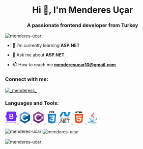 <h1 align="center">Hi 👋, I'm Menderes Uçar</h1>
<h3 align="center">A passionate frontend developer from Turkey</h3>

<p align="left"> <img src="https://komarev.com/ghpvc/?username=menderes-ucar&label=Profile%20views&color=0e75b6&style=flat" alt="menderes-ucar" /> </p>

- 🌱 I’m currently learning **ASP.NET**

- 💬 Ask me about **ASP.NET**

- 📫 How to reach me **menderesucar10@gmail.com**

<h3 align="left">Connect with me:</h3>
<p align="left">
<a href="https://instagram.com/_menderess_" target="blank"><img align="center" src="https://raw.githubusercontent.com/rahuldkjain/github-profile-readme-generator/master/src/images/icons/Social/instagram.svg" alt="_menderess_" height="30" width="40" /></a>
</p>

<h3 align="left">Languages and Tools:</h3>
<p align="left"> <a href="https://getbootstrap.com" target="_blank" rel="noreferrer"> <img src="https://raw.githubusercontent.com/devicons/devicon/master/icons/bootstrap/bootstrap-plain-wordmark.svg" alt="bootstrap" width="40" height="40"/> </a> <a href="https://www.cprogramming.com/" target="_blank" rel="noreferrer"> <img src="https://raw.githubusercontent.com/devicons/devicon/master/icons/c/c-original.svg" alt="c" width="40" height="40"/> </a> <a href="https://www.w3schools.com/cs/" target="_blank" rel="noreferrer"> <img src="https://raw.githubusercontent.com/devicons/devicon/master/icons/csharp/csharp-original.svg" alt="csharp" width="40" height="40"/> </a> <a href="https://www.w3schools.com/css/" target="_blank" rel="noreferrer"> <img src="https://raw.githubusercontent.com/devicons/devicon/master/icons/css3/css3-original-wordmark.svg" alt="css3" width="40" height="40"/> </a> <a href="https://dotnet.microsoft.com/" target="_blank" rel="noreferrer"> <img src="https://raw.githubusercontent.com/devicons/devicon/master/icons/dot-net/dot-net-original-wordmark.svg" alt="dotnet" width="40" height="40"/> </a> <a href="https://www.w3.org/html/" target="_blank" rel="noreferrer"> <img src="https://raw.githubusercontent.com/devicons/devicon/master/icons/html5/html5-original-wordmark.svg" alt="html5" width="40" height="40"/> </a> <a href="https://www.java.com" target="_blank" rel="noreferrer"> <img src="https://raw.githubusercontent.com/devicons/devicon/master/icons/java/java-original.svg" alt="java" width="40" height="40"/> </a> </p>

<p><img align="left" src="https://github-readme-stats.vercel.app/api/top-langs?username=menderes-ucar&show_icons=true&locale=en&layout=compact" alt="menderes-ucar" /></p>

<p>&nbsp;<img align="center" src="https://github-readme-stats.vercel.app/api?username=menderes-ucar&show_icons=true&locale=en" alt="menderes-ucar" /></p>

<p><img align="center" src="https://github-readme-streak-stats.herokuapp.com/?user=menderes-ucar&" alt="menderes-ucar" /></p>
